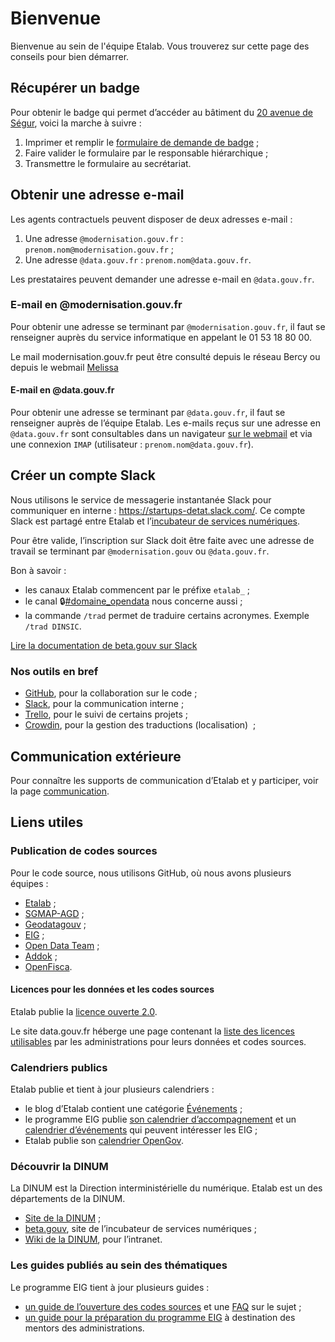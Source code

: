 # Bienvenue

Bienvenue au sein de l'équipe Etalab. Vous trouverez sur cette page des conseils pour bien démarrer.

## Récupérer un badge

Pour obtenir le badge qui permet d’accéder au bâtiment du [20 avenue de Ségur](https://adresse.data.gouv.fr/map?lng=2.30831&lat=48.8503&z=18), voici la marche à suivre :

1. Imprimer et remplir le [formulaire de demande de badge](https://raw.github.com/wiki/betagouv/beta.gouv.fr/files/formulaire.pdf) ;
2. Faire valider le formulaire par le responsable hiérarchique ;
3. Transmettre le formulaire au secrétariat.

## Obtenir une adresse e-mail

Les agents contractuels peuvent disposer de deux adresses e-mail :

1. Une adresse `@modernisation.gouv.fr` : `prenom.nom@modernisation.gouv.fr` ;
2. Une adresse `@data.gouv.fr` : `prenom.nom@data.gouv.fr`.

Les prestataires peuvent demander une adresse e-mail en `@data.gouv.fr`.

### E-mail en @modernisation.gouv.fr

Pour obtenir une adresse se terminant par `@modernisation.gouv.fr`, il faut se renseigner auprès du service informatique en appelant le 01 53 18 80 00.

Le mail modernisation.gouv.fr peut être consulté depuis le réseau Bercy ou depuis le webmail [Melissa](https://www.melissa.finances.gouv.fr/dana-na/auth/url_8/welcome.cgi)

#### E-mail en @data.gouv.fr

Pour obtenir une adresse se terminant par `@data.gouv.fr`, il faut se renseigner auprès de l’équipe Etalab. Les e-mails reçus sur une adresse en `@data.gouv.fr` sont consultables dans un navigateur [sur le webmail](https://webmail.data.gouv.fr) et via une connexion `IMAP` (utilisateur : `prenom.nom@data.gouv.fr`).

## Créer un compte Slack

Nous utilisons le service de messagerie instantanée Slack pour communiquer en interne : https://startups-detat.slack.com/. Ce compte Slack est partagé entre Etalab et l’[incubateur de services numériques](https://beta.gouv.fr/).

Pour être valide, l’inscription sur Slack doit être faite avec une adresse de travail se terminant par `@modernisation.gouv` ou `@data.gouv.fr`.

Bon à savoir :

- les canaux Etalab commencent par le préfixe `etalab_` ;
- le canal 🔒[#domaine_opendata](https://startups-detat.slack.com/messages/C04QZ3S8H) nous concerne aussi ;
- la commande `/trad` permet de traduire certains acronymes. Exemple `/trad DINSIC`.

[Lire la documentation de beta.gouv sur Slack](https://github.com/betagouv/beta.gouv.fr/wiki/Slack)

### Nos outils en bref

- [GitHub](https://github.com/etalab), pour la collaboration sur le code ;
- [Slack](https://startups-detat.slack.com), pour la communication interne ;
- [Trello](https://trello.com/etalab/home), pour le suivi de certains projets ;
- [Crowdin](https://crowdin.com), pour la gestion des traductions (localisation)  ;

## Communication extérieure

Pour connaître les supports de communication d’Etalab et y participer, voir la page [communication](communication.md).

## Liens utiles

### Publication de codes sources

Pour le code source, nous utilisons GitHub, où nous avons plusieurs équipes :

- [Etalab](https://github.com/etalab) ;
- [SGMAP-AGD](https://github.com/sgmap-agd) ;
- [Geodatagouv](https://github.com/geodatagouv) ;
- [EIG](https://github.com/entrepreneur-interet-general) ;
- [Open Data Team](https://github.com/opendatateam) ;
- [Addok](https://github.com/addok) ;
- [OpenFisca](https://github.com/openfisca).

#### Licences pour les données et les codes sources

Etalab publie la [licence ouverte
2.0](https://www.etalab.gouv.fr/licence-ouverte-open-licence).

Le site data.gouv.fr héberge une page contenant la [liste des licences
utilisables](https://www.data.gouv.fr/fr/licences) par les administrations pour leurs données et codes sources.

### Calendriers publics

Etalab publie et tient à jour plusieurs calendriers :

- le blog d’Etalab contient une catégorie [Événements](https://www.etalab.gouv.fr/tag/evenement) ;
- le programme EIG publie [son calendrier d’accompagnement](https://cloud.eig-forever.org/index.php/apps/calendar/p/5S4DP594PDIVTARU/EIG2018) et un [calendrier d’événements](https://cloud.eig-forever.org/index.php/apps/calendar/p/C1YPGSGZ1JZPVDDU/EIG2018-Open) qui peuvent intéresser les EIG ;
- Etalab publie son [calendrier OpenGov](https://openagenda.com/opengov?oaq%5Bpassed%5D=1&oaq%5Border%5D=latest).

### Découvrir la DINUM

La DINUM est la Direction interministérielle du numérique. Etalab est un des départements de la DINUM.

- [Site de la DINUM](https://www.numerique.gouv.fr/) ;
- [beta.gouv](https://beta.gouv.fr/), site de l’incubateur de services numériques ;
- [Wiki de la DINUM](https://dinsic.xwiki.com/), pour l’intranet.

### Les guides publiés au sein des thématiques

Le programme EIG tient à jour plusieurs guides :

- [un guide de l’ouverture des codes sources](https://github.com/entrepreneur-interet-general/eig-link/blob/master/opensource.org) et une [FAQ](https://github.com/entrepreneur-interet-general/eig-link/blob/master/opensource-faq.org) sur le sujet ;
- [un guide pour la préparation du programme EIG](https://github.com/entrepreneur-interet-general/eig-link/blob/master/accueil-eig.org) à destination des mentors des administrations.
